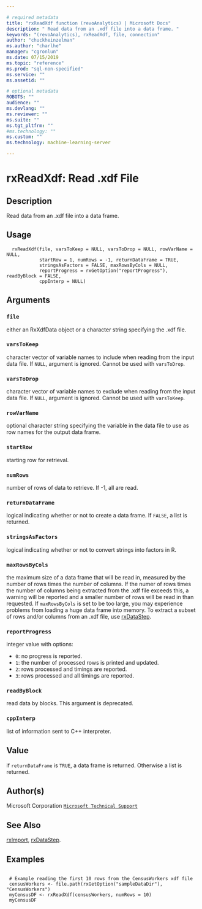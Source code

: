 ```yaml
--- 

# required metadata 
title: "rxReadXdf function (revoAnalytics) | Microsoft Docs" 
description: " Read data from an .xdf file into a data frame. " 
keywords: "(revoAnalytics), rxReadXdf, file, connection" 
author: "chuckheinzelman"
ms.author: "charlhe" 
manager: "cgronlun" 
ms.date: 07/15/2019
ms.topic: "reference" 
ms.prod: "sql-non-specified"
ms.service: "" 
ms.assetid: "" 

# optional metadata 
ROBOTS: "" 
audience: "" 
ms.devlang: "" 
ms.reviewer: "" 
ms.suite: "" 
ms.tgt_pltfrm: "" 
#ms.technology: "" 
ms.custom: "" 
ms.technology: machine-learning-server

--- 
```



 # rxReadXdf: Read .xdf File 
 ## Description

Read data from an .xdf file into a data frame.


 ## Usage

```   
  rxReadXdf(file, varsToKeep = NULL, varsToDrop = NULL, rowVarName = NULL,
            startRow = 1, numRows = -1, returnDataFrame = TRUE,
            stringsAsFactors = FALSE, maxRowsByCols = NULL,
            reportProgress = rxGetOption("reportProgress"), readByBlock = FALSE,
            cppInterp = NULL) 

```

 ## Arguments



 ### `file`
 either an RxXdfData object or a character string specifying the .xdf file. 



 ### `varsToKeep`
 character vector of variable names to include when reading from the input data file. If `NULL`, argument is ignored. Cannot be used with `varsToDrop`. 



 ### `varsToDrop`
 character vector of variable names to exclude when reading from the input data file. If `NULL`, argument is ignored. Cannot be used with `varsToKeep`. 



 ### `rowVarName`
 optional character string specifying the variable in the data file to use as row names for the output data frame. 



 ### `startRow`
 starting row for retrieval. 



 ### `numRows`
 number of rows of data to retrieve. If -1, all are read. 



 ### `returnDataFrame`
 logical indicating whether or not to create a data frame. If `FALSE`, a list is returned. 



 ### `stringsAsFactors`
 logical indicating whether or not to convert strings into factors in R. 



 ### `maxRowsByCols`
 the maximum size of a data frame that will be read in, measured by the number of rows times the number of columns. If the numer of rows times the number of columns being extracted from the .xdf file exceeds this, a warning will be reported and a smaller number of rows will be read in than requested. If `maxRowsByCols` is set to be too large, you may experience problems  from loading a huge data frame into memory. To extract a subset of rows  and/or columns from an .xdf file, use [rxDataStep](rxDataStep.md). 



 ### `reportProgress`
 integer value with options:  
*   `0`: no progress is reported. 
*   `1`: the number of processed rows is printed and updated. 
*   `2`: rows processed and timings are reported. 
*   `3`: rows processed and all timings are reported. 




 ### `readByBlock`
 read data by blocks. This argument is deprecated. 



 ### `cppInterp`
 list of information sent to C++ interpreter. 



 ## Value

if `returnDataFrame` is `TRUE`, a data frame is returned. Otherwise
a list is returned.

 ## Author(s)
 Microsoft Corporation [`Microsoft Technical Support`](https://go.microsoft.com/fwlink/?LinkID=698556&clcid=0x409)


 ## See Also

[rxImport](rxImport.md),
[rxDataStep](rxDataStep.md).

 ## Examples

 ```

  # Example reading the first 10 rows from the CensusWorkers xdf file
  censusWorkers <- file.path(rxGetOption("sampleDataDir"), "CensusWorkers")
  myCensusDF <- rxReadXdf(censusWorkers, numRows = 10)
  myCensusDF
```



